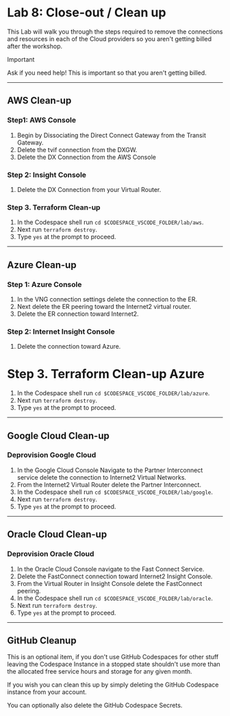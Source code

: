 # Lab 8: Close-out / Clean up

This Lab will walk you through the steps required to remove the connections and resources in each of the Cloud providers so you aren't getting billed after the workshop.

> [!IMPORTANT]
> Ask if you need help! This is important so that you aren't getting billed.

---

## AWS Clean-up

### Step1: AWS Console

1. Begin by Dissociating the Direct Connect Gateway from the Transit Gateway.
2. Delete the tvif connection from the DXGW.
3. Delete the DX Connection from the AWS Console

### Step 2: Insight Console

1. Delete the DX Connection from your Virtual Router.

### Step 3. Terraform Clean-up

1. In the Codespace shell run `cd $CODESPACE_VSCODE_FOLDER/lab/aws`.
2. Next run `terraform destroy`.
3. Type `yes` at the prompt to proceed.

---

## Azure Clean-up

### Step 1: Azure Console

1. In the VNG connection settings delete the connection to the ER.
2. Next delete the ER peering toward the Internet2 virtual router.
3. Delete the ER connection toward Internet2.

### Step 2: Internet Insight Console

1. Delete the connection toward Azure.

# Step 3. Terraform Clean-up Azure

1. In the Codespace shell run `cd $CODESPACE_VSCODE_FOLDER/lab/azure`.
2. Next run `terraform destroy`.
3. Type `yes` at the prompt to proceed.

---

## Google Cloud Clean-up

### Deprovision Google Cloud

1. In the Google Cloud Console Navigate to the Partner Interconnect service delete the connection to Internet2 Virtual Networks.
2. From the Internet2 Virtual Router delete the Partner Interconnect.
3. In the Codespace shell run `cd $CODESPACE_VSCODE_FOLDER/lab/google`.
4. Next run `terraform destroy`.
5. Type `yes` at the prompt to proceed.

---

## Oracle Cloud Clean-up

### Deprovision Oracle Cloud

1. In the Oracle Cloud Console navigate to the Fast Connect Service.
2. Delete the FastConnect connection toward Internet2 Insight Console.
3. From the Virtual Router in Insight Console delete the FastConnect peering.
4. In the Codespace shell run `cd $CODESPACE_VSCODE_FOLDER/lab/oracle`.
5. Next run `terraform destroy`.
6. Type `yes` at the prompt to proceed.

---

## GitHub Cleanup

This is an optional item, if you don't use GitHub Codespaces for other stuff leaving the Codespace Instance in a stopped state shouldn't use more than the allocated free service hours and storage for any given month.

If you wish you can clean this up by simply deleting the GitHub Codespace instance from your account.

You can optionally also delete the GitHub Codespace Secrets.
